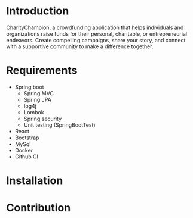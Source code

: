 # Introduction
CharityChampion, a crowdfunding application that helps individuals and organizations raise funds for their personal, charitable, or entrepreneurial endeavors. Create compelling campaigns, share your story, and connect with a supportive community to make a difference together.
# Requirements
- Spring boot
    - Spring MVC
    - Spring JPA
    - log4j
    - Lombok
    - Spring security
    - Unit testing (SpringBootTest)
- React
- Bootstrap
- MySql
- Docker
- Github CI

# Installation

# Contribution